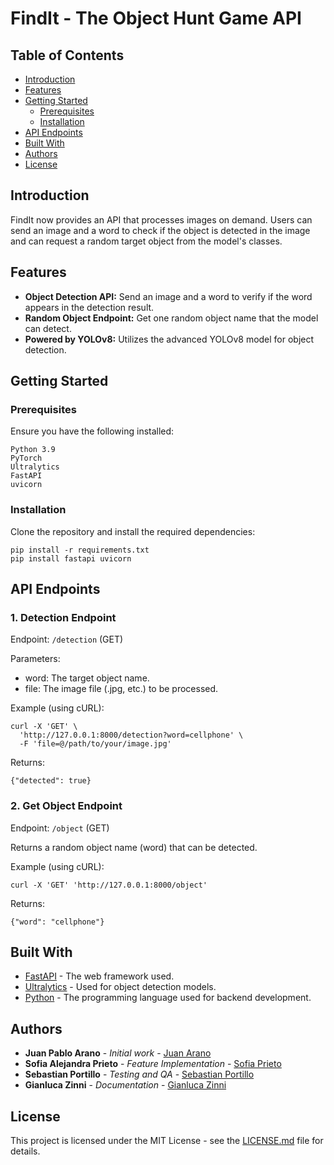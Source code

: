 # FindIt - The Object Hunt Game API

## Table of Contents
- [Introduction](#introduction)
- [Features](#features)
- [Getting Started](#getting-started)
  - [Prerequisites](#prerequisites)
  - [Installation](#installation)
- [API Endpoints](#api-endpoints)
- [Built With](#built-with)
- [Authors](#authors)
- [License](#license)

## Introduction

FindIt now provides an API that processes images on demand. Users can send an image and a word to check if the object is detected in the image and can request a random target object from the model's classes.

## Features

- **Object Detection API:** Send an image and a word to verify if the word appears in the detection result.
- **Random Object Endpoint:** Get one random object name that the model can detect.
- **Powered by YOLOv8:** Utilizes the advanced YOLOv8 model for object detection.

## Getting Started

### Prerequisites

Ensure you have the following installed:

```
Python 3.9
PyTorch
Ultralytics
FastAPI
uvicorn
```

### Installation

Clone the repository and install the required dependencies:

```
pip install -r requirements.txt
pip install fastapi uvicorn
```

## API Endpoints

### 1. Detection Endpoint

Endpoint: `/detection` (GET)

Parameters:
- word: The target object name.
- file: The image file (.jpg, etc.) to be processed.

Example (using cURL):
```
curl -X 'GET' \
  'http://127.0.0.1:8000/detection?word=cellphone' \
  -F 'file=@/path/to/your/image.jpg'
```
Returns:
```
{"detected": true}
```

### 2. Get Object Endpoint

Endpoint: `/object` (GET)

Returns a random object name (word) that can be detected.

Example (using cURL):
```
curl -X 'GET' 'http://127.0.0.1:8000/object'
```
Returns:
```
{"word": "cellphone"}
```

## Built With

- [FastAPI](https://fastapi.tiangolo.com/) - The web framework used.
- [Ultralytics](https://ultralytics.com/) - Used for object detection models.
- [Python](https://www.python.org/) - The programming language used for backend development.

## Authors

- **Juan Pablo Arano** - *Initial work* - [Juan Arano](https://github.com/JuanArano17)
- **Sofia Alejandra Prieto** - *Feature Implementation* - [Sofia Prieto](https://github.com/SofiaPrieto)
- **Sebastian Portillo** - *Testing and QA* - [Sebastian Portillo](https://github.com/SebaPortill0)
- **Gianluca Zinni** - *Documentation* - [Gianluca Zinni](https://github.com/GianlucaZinni)

## License

This project is licensed under the MIT License - see the [LICENSE.md](LICENSE.md) file for details.
